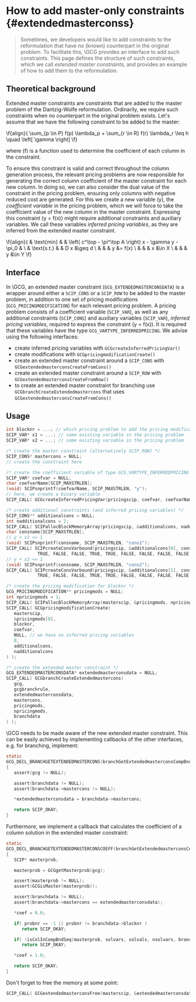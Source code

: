 # How to add master-only constraints {#extendedmasterconss}
> Sometimes, we developers would like to add constraints to the reformulation that have no
> (known) counterpart in the original problem. To facilitate this, \GCG provides an interface to add
> such constraints. This page defines the structure of such constraints, which we call _extended
> master constraints_, and provides an example of how to add them to the reformulation.

## Theoretical background
Extended master constraints are constraints that are added to the master problem of the Dantzig-Wolfe
reformulation. Ordinarily, we require such constraints when no counterpart in the original
problem exists. Let's assume that we have the following constraint to be added to the
master:

\f{align}{
\sum_{p \in P} f(p) \lambda_p + \sum_{r \in R} f(r) \lambda_r \leq h \quad \left[ \gamma \right]
\f}

where \(f\) is a function used to determine the coefficient of each column in the constraint.

To ensure this constraint is valid and correct throughout the column generation process, the
relevant pricing problems are now responsible for generating the correct column coefficient of
the master constraint for each new column. In doing so, we can also consider the dual value of the
constraint in the pricing problem, ensuring only columns with negative reduced cost are generated.
For this we create a new variable \(y\), the _coefficient variable_ in the pricing problem, which
we will force to take the coefficient value of the new column in the master constraint. Expressing
this constraint \(y = f(x)\) might require additional constraints and auxiliary variables. We call
these variables _inferred pricing variables_, as they are inferred from the extended master constraint.

\f{align}{
& \text{min}
& & \left( c^\top - \pi^\top A \right) x - \gamma y - \pi_0 & \\
& \text{s.t.} & & D x &\geq d \\
& & & y &= f(x) \\
& & & x &\in X \\
& & & y &\in Y
\f}

## Interface
In \GCG, an extended master constraint (`GCG_EXTENDEDMASTERCONSDATA`) is a wrapper around either a `SCIP_CONS` or a
`SCIP_ROW` to be added to the master problem, in addition to one set of pricing modifications
(`GCG_PRICINGMODIFICATION`) for each relevant pricing problem. A pricing problem consists of a
coefficient variable (`SCIP_VAR`), as well as any additional constraints (`SCIP_CONS`) and auxiliary
variables (`SCIP_VAR`), _inferred pricing variables_, required to express the constraint \(y = f(x)\).
It is required that these variables have the type `GCG_VARTYPE_INFERREDPRICING`.
We advise using the following interfaces:
 - create inferred pricing variables with `GCGcreateInferredPricingVar()`
 - create modifications with `GCGpricingmodificationCreate()`
 - create an extended master constraint around a `SCIP_CONS` with `GCGextendedmasterconsCreateFromCons()`
 - create an extended master constraint around a `SCIP_ROW` with `GCGextendedmasterconsCreateFromRow()`
 - to create an extended master constraint for branching use `GCGbranchCreateExtendedmastercons` that uses `GCGextendedmasterconsCreateFromCons()`


## Usage
```C
int blocknr = ...; // which pricing problem to add the pricing modifications to
SCIP_VAR* x1 = ...; // some existing variable in the pricing problem
SCIP_VAR* x2 = ...; // some existing variable in the pricing problem

/* create the master constraint (alternatively SCIP_ROW) */
SCIP_CONS* mastercons = NULL;
// create the constraint here

/* create the coefficient variable of type GCG_VARTYPE_INFERREDPRICING */
SCIP_VAR* coefvar = NULL;
char coefvarName[SCIP_MAXSTRLEN];
(void) SCIPsnprintf(coefvarName, SCIP_MAXSTRLEN, "y");
// here, we create a binary variable
SCIP_CALL( GCGcreateInferredPricingVar(pricingscip, coefvar, coefvarName, 0.0, 1.0, TRUE, 0.0, SCIP_VARTYPE_BINARY, blocknr) );

/* create additional constraints (and inferred pricing variables) */
SCIP_CONS** additionalcons = NULL;
int nadditionalcons = 2;
SCIP_CALL( SCIPallocBlockMemoryArray(pricingscip, &additionalcons, nadditionalcons) );
char consname[SCIP_MAXSTRLEN];
// y + x1 <= 1
(void) SCIPsnprintf(consname, SCIP_MAXSTRLEN, "cons1");
SCIP_CALL( SCIPcreateConsVarbound(pricingscip, &additionalcons[0], consname, coefvar, x1, 1, -SCIPinfinity(pricingscip), 1,
            TRUE, FALSE, FALSE, TRUE, TRUE, FALSE, FALSE, FALSE, FALSE, FALSE) );
// y + x2 <= 1
(void) SCIPsnprintf(consname, SCIP_MAXSTRLEN, "cons2");
SCIP_CALL( SCIPcreateConsVarbound(pricingscip, &additionalcons[1], consname, coefvar, x2, 1, -SCIPinfinity(pricingscip), 1,
            TRUE, FALSE, FALSE, TRUE, TRUE, FALSE, FALSE, FALSE, FALSE, FALSE) );

/* create the pricing modification for blocknr */
GCG_PRICINGMODIFICATION** pricingmods = NULL;
int npricingmods = 1;
SCIP_CALL( SCIPallocBlockMemoryArray(masterscip, &pricingmods, npricingmods) );
SCIP_CALL( GCGpricingmodificationCreate(
   masterscip,
   &pricingmods[0],
   blocknr,
   coefvar,
   NULL, // we have no inferred pricing variables
   0,
   additionalcons,
   nadditionalcons
) );

/* create the extended master constraint */
GCG_EXTENDEDMASTERCONSDATA* extendedmasterconsdata = NULL;
SCIP_CALL( GCGbranchCreateExtendedmastercons(
   gcg,
   gcgbranchrule,
   extendedmasterconsdata,
   mastercons,
   pricingmods,
   npricingmods,
   branchdata
) );
```

\GCG needs to be made aware of the new extended master constraint. This can be easily achieved by implementing callbacks of the other interfaces, e.g. for branching, implement:
```C
static
GCG_DECL_BRANCHGETEXTENDEDMASTERCONS(branchGetExtendedmasterconsCompBnd)
{
   assert(gcg != NULL);

   assert(branchdata != NULL);
   assert(branchdata->mastercons != NULL);

   *extendedmasterconsdata = branchdata->mastercons;

   return SCIP_OKAY;
}
```

Furthermore, we implement a callback that calculates the coefficient of a column solution in the extended master constraint:
```C
static
GCG_DECL_BRANCHGETEXTENDEDMASTERCONSCOEFF(branchGetExtendedmasterconsCoeffCompBnd)
{
   SCIP* masterprob;

   masterprob = GCGgetMasterprob(gcg);

   assert(masterprob != NULL);
   assert(GCGisMaster(masterprob));

   assert(branchdata != NULL);
   assert(branchdata->mastercons == extendedmasterconsdata);

   *coef = 0.0;

   if( probnr == -1 || probnr != branchdata->blocknr )
      return SCIP_OKAY;

   if( !isColInCompBndSeq(masterprob, solvars, solvals, nsolvars, branchdata->compBndSeq, branchdata->compBndSeqSize) )
      return SCIP_OKAY;

   *coef = 1.0;

   return SCIP_OKAY;
}
```

Don't forget to free the memory at some point:
```C
SCIP_CALL( GCGextendedmasterconsFree(masterscip, &extendedmasterconsdata) );
```
